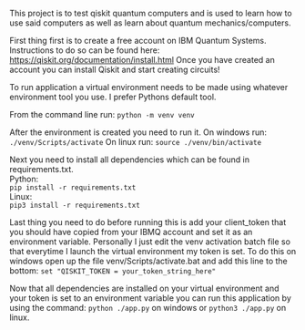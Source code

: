 This project is to test qiskit quantum computers and is used to learn how to use said computers as well as learn about quantum mechanics/computers.

First thing first is to create a free account on IBM Quantum Systems. Instructions to do so can be found here: https://qiskit.org/documentation/install.html
Once you have created an account you can install Qiskit and start creating circuits!

To run application a virtual environment needs to be made using whatever environment tool you use. I prefer Pythons default tool.

From the command line run: ```python -m venv venv```

After the environment is created you need to run it.
On windows run: ```./venv/Scripts/activate```
On linux run: ```source ./venv/bin/activate```

Next you need to install all dependencies which can be found in requirements.txt.\
Python:\
```pip install -r requirements.txt```\
Linux:\
```pip3 install -r requirements.txt```

Last thing you need to do before running this is add your client_token that you should have copied from your IBMQ account and set it as an environment variable. Personally I just edit the venv activation batch file so that everytime I launch the virtual environment my token is set. To do this on windows open up the file venv/Scripts/activate.bat and add this line to the bottom: ```set "QISKIT_TOKEN = your_token_string_here"```


Now that all dependencies are installed on your virtual environment and your token is set to an environment variable you can run this application by using the command:
```python ./app.py``` on windows or ```python3 ./app.py``` on linux.